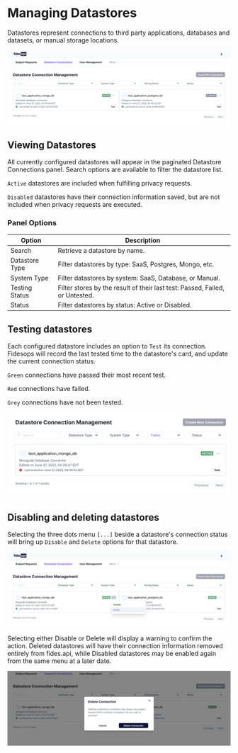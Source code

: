 # Managing Datastores

Datastores represent connections to third party applications, databases and datasets, or manual storage locations.

![datastore](../img/admin_ui/datastore_list.png)

## Viewing Datastores

All currently configured datastores will appear in the paginated Datastore Connections panel. Search options are available to filter the datastore list.

`Active` datastores are included when fulfilling privacy requests.

`Disabled` datastores have their connection information saved, but are not included when privacy requests are executed.

### Panel Options

| Option | Description |
|----|----|
| Search | Retrieve a datastore by name. |
| Datastore Type | Filter datastores by type: SaaS, Postgres, Mongo, etc. |
| System Type | Filter datastores by system: SaaS, Database, or Manual. |
| Testing Status | Filter stores by the result of their last test: Passed, Failed, or Untested. |
| Status | Filter datastores by status: Active or Disabled. |

## Testing datastores

Each configured datastore includes an option to `Test` its connection. Fidesops will record the last tested time to the datastore's card, and update the current connection status.

`Green` connections have passed their most recent test.

`Red` connections have failed.

`Grey` connections have not been tested.

![failed test](../img/admin_ui/failed_test.png)

## Disabling and deleting datastores

Selecting the three dots menu `[...]` beside a datastore's connection status will bring up `Disable` and `Delete` options for that datastore.

![datastore options](../img/admin_ui/datastore_options.png)

Selecting either Disable or Delete will display a warning to confirm the action. Deleted datastores will have their connection information removed entirely from fides.api, while Disabled datastores may be enabled again from the same menu at a later date.

![delete datastore](../img/admin_ui/delete_datastore.png)
